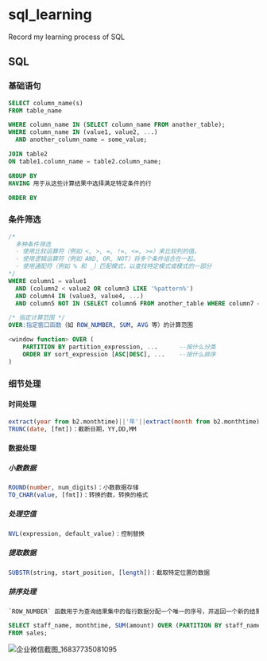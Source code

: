 # sql_learning
Record my learning process of SQL


## SQL

### 基础语句

```sql
SELECT column_name(s)
FROM table_name

WHERE column_name IN (SELECT column_name FROM another_table);
WHERE column_name IN (value1, value2, ...)
  AND another_column_name = some_value;

JOIN table2
ON table1.column_name = table2.column_name;

GROUP BY
HAVING 用于从这些计算结果中选择满足特定条件的行

ORDER BY
```



### 条件筛选

```sql
/*
  多种条件筛选 
  · 使用比较运算符（例如 <, >, =, !=, <=, >=）来比较列的值。
  · 使用逻辑运算符（例如 AND, OR, NOT）将多个条件组合在一起。
  · 使用通配符（例如 % 和 _）匹配模式，以查找特定模式或模式的一部分
*/
WHERE column1 = value1
  AND (column2 < value2 OR column3 LIKE '%pattern%')
  AND column4 IN (value3, value4, ...)
  AND column5 NOT IN (SELECT column6 FROM another_table WHERE column7 = value5);
```

```sql
/* 指定计算范围 */
OVER:指定窗口函数（如 ROW_NUMBER, SUM, AVG 等）的计算范围

<window function> OVER (
    PARTITION BY partition_expression, ...		--按什么分类
    ORDER BY sort_expression [ASC|DESC], ...	--按什么排序
)
```



### 细节处理

#### 时间处理

```sql
extract(year from b2.monthtime)||'年'||extract(month from b2.monthtime)||'月' optime：日期，optime最后一次，放置重复
TRUNC(date, [fmt])：截断日期，YY,DD,MM
```

#### 数据处理

##### 小数数据

```sql
ROUND(number, num_digits)：小数数据存储
TO_CHAR(value, [fmt])：转换的数，转换的格式
```

##### 处理空值

```sql
NVL(expression, default_value)：控制替换
```

##### 提取数据

```sql
SUBSTR(string, start_position, [length])：截取特定位置的数据
```

##### 排序处理

```sql
`ROW_NUMBER` 函数用于为查询结果集中的每行数据分配一个唯一的序号，并返回一个新的结果集。

SELECT staff_name, monthtime, SUM(amount) OVER (PARTITION BY staff_name ORDER BY monthtime) as sales_total 
FROM sales;
```


![企业微信截图_16837735081095](https://github.com/Kerchhhhh/sql_learning/assets/64466119/f0ee7bcf-d354-4917-9568-fd81ee74e068)
